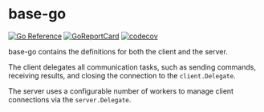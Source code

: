 # base-go

[![Go Reference](https://pkg.go.dev/badge/github.com/cmd-stream/core-go.svg)](https://pkg.go.dev/github.com/cmd-stream/core-go)
[![GoReportCard](https://goreportcard.com/badge/cmd-stream/base-go)](https://goreportcard.com/report/github.com/cmd-stream/core-go)
[![codecov](https://codecov.io/gh/cmd-stream/base-go/graph/badge.svg?token=RXPJ6ZIPK7)](https://codecov.io/gh/cmd-stream/base-go)

base-go contains the definitions for both the client and the server.

The client delegates all communication tasks, such as sending commands, 
receiving results, and closing the connection to the `client.Delegate`.

The server uses a configurable number of workers to manage client connections 
via the `server.Delegate`.